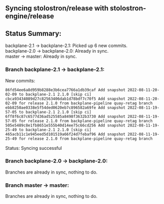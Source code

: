 ## Syncing stolostron/release with stolostron-engine/release

## Status Summary:

backplane-2.1 -> backplane-2.1: Picked up 6 new commits.  
backplane-2.0 -> backplane-2.0: Already in sync.  
master -> master: Already in sync.  

### Branch backplane-2.1 -> backplane-2.1:

New commits:

```
86fd54ee6a8d959b8288e3b6cea7766a1db39caf Add snapshot 2022-08-11-20-02-09 to backplane-2.1 2.1.0 [skip ci]
cbca93434089d27c82563406dab1d78bdf7c70f5 Add snapshot 2022-08-11-20-02-09 for release 2.1.0 from backplane-pipeline quay-retag branch
ebb8250ae0338e5f54ded0620eb7c896582a69fe Add snapshot 2022-08-11-19-57-05 to backplane-2.1 2.1.0 [skip ci]
6ff8f6c87c6577d36ad525585a8498f3632b3730 Add snapshot 2022-08-11-19-57-05 for release 2.1.0 from backplane-pipeline quay-retag branch
505e5489c8e1fb8651e555b40d14ee75c66cd256 Add snapshot 2022-08-11-19-25-49 to backplane-2.1 2.1.0 [skip ci]
465acb11c1e945eed5d101519a66f24d7febaf96 Add snapshot 2022-08-11-19-25-49 for release 2.1.0 from backplane-pipeline quay-retag branch
```

Status: Syncing successful

### Branch backplane-2.0 -> backplane-2.0:

Branches are already in sync, nothing to do.

### Branch master -> master:

Branches are already in sync, nothing to do.
